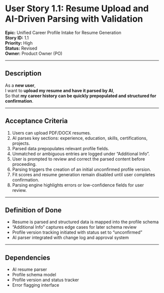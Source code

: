 # User Story 1.1: Resume Upload and AI-Driven Parsing with Validation

**Epic:** Unified Career Profile Intake for Resume Generation  
**Story ID:** 1.1  
**Priority:** High  
**Status:** Revised  
**Owner:** Product Owner (PO)

---

## Description

As a **new user**,  
I want to **upload my resume and have it parsed by AI**,  
So that **my career history can be quickly prepopulated and structured for confirmation**.

---

## Acceptance Criteria

1. Users can upload PDF/DOCX resumes.
2. AI parses key sections: experience, education, skills, certifications, projects.
3. Parsed data prepopulates relevant profile fields.
4. Unmatched or ambiguous entries are logged under “Additional Info”.
5. User is prompted to review and correct the parsed content before proceeding.
6. Parsing triggers the creation of an initial unconfirmed profile version.
7. Fit scores and resume generation remain disabled until user completes confirmation.
8. Parsing engine highlights errors or low-confidence fields for user review.

---

## Definition of Done

- Resume is parsed and structured data is mapped into the profile schema
- “Additional Info” captures edge cases for later schema review
- Profile version tracking initiated with status set to “unconfirmed”
- AI parser integrated with change log and approval system

---

## Dependencies

- AI resume parser  
- Profile schema model  
- Profile version and status tracker  
- Error flagging interface
